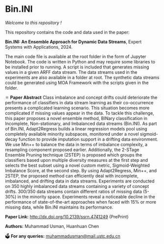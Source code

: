 # Bin.INI
_Welcome to this repository !_ 

This repository contains the code and data used in the paper:

__Bin.INI: An Ensemble Approach for Dynamic Data Streams__, Expert Systems with Applications, 2024. 

The main code file is available at the root folder in the form of Jupyter Notebook. The code is written in Python and may require some libraries to be installed prior to running. A script is included that generates missing values in a given ARFF data stream. The data streams used in the experiments are also available in a folder at root. The synthetic data streams could be generated using MOA Framework with the scripts given in the folder.

⚛️ __Paper Abstract__  Class imbalance and concept drifts could deteriorate the performance of classifiers in data stream learning as their co-occurrence presents a complicated learning scenario. This situation becomes more complicated if missing values appear in the data. To tackle this challenge, this paper proposes a novel ensemble method, BINary classification in Incomplete, Non-stationary, and Imbalanced data streams (Bin.INI). As part of Bin.INI, Adapt2Regress builds a linear regression models pool using completely available minority subspaces, monitored under a novel sigmoid-decay function to provide imputation support in a drifting data environment. We use Min++ to balance the data in terms of imbalance complexity, a resampling component proposed earlier. Additionally, the 2-STage Ensemble Pruning technique (2STEP) is proposed which groups the classifiers based upon multiple diversity measures at the first step and selects the best subset using a novel custom metric, Sigmoid-Weighted Imbalance Score, at the second step. By using Adapt2Regress, Min++, and 2STEP, the proposed method can efficiently deal with incomplete, imbalanced, and drifting data in data streams. Experiments are conducted on 350 highly imbalanced data streams containing a variety of concept drifts. 300/350 data streams contain different ratios of missing data (5-30\%) in the minority space. Experiments reveal a noticeable decline in the performance of state-of-the-art approaches when faced with 15\% or more missing data, while Bin.INI maintains its performance.

__Paper Link:__ http://dx.doi.org/10.2139/ssrn.4741249 (PrePrint)

__Authors:__ Muhammad Usman, Huanhuan Chen

🗳️ __For any queries:__ muhammadusman@mail.ustc.edu.cn
